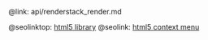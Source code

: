 @link: api/renderstack_render.md

@seolinktop: [html5 library](https://webix.com)
@seolink: [html5 context menu](https://webix.com/widget/contextmenu/)